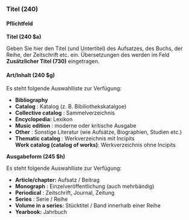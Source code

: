 ### Titel (240)

#### **Pflichtfeld**
**Titel (240 $a)**  
  
Geben Sie hier den Titel (und Untertitel) des Aufsatzes, des Buchs, der Reihe, der Zeitschrift etc. ein. Übersetzungen des werden im Feld **Zusätzlicher Titel (730)** eingetragen.  

  

#### Art/Inhalt (240 $g)
Es steht folgende Auswahlliste zur Verfügung:  

- **Bibliography**
- **Catalog** : Katalog (z. B. Bibiliothekskatalgoe)&nbsp;
- **Collective catalog** : Sammelverzeichnis
- **Encyclopedia:** Lexikon
- **Music edition** : moderne oder kritische Ausgabe   
- **Other** : Sonstige Literatur (wie Aufsätze, Biographien, Studien etc.)
- **Thematic catalog** : Werkverzeichnis mit Incipits   
**Work catalog (catalog of works)**: Werkverzeichnis ohne Incipits  
  
  
**Ausgabeform (245 $h)**  
  
Es steht folgende Auswahlliste zur Verfügung:  

- **Article/chapter:** Aufsatz / Beitrag  
- **Monograph** : Einzelveröffentlichung (auch mehrbändig)  
- **Periodical** : Zeitschrift, Journal, Zeitung  
- **Series** : Serie / Reihe
- **Volume in a series:** Stücktitel / Band innerhalb einer Reihe  
- **Yearbook:** Jahrbuch